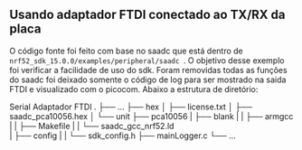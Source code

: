 ## Usando adaptador FTDI conectado ao TX/RX da placa
O código fonte foi feito com base no saadc que está dentro de
```nrf52_sdk_15.0.0/examples/peripheral/saadc ```. 
O objetivo desse exemplo foi verificar a facilidade de uso do sdk. Foram removidas todas as funções do saadc foi deixado somente o código de log para ser mostrado na saida FTDI e visualizado com o picocom. Abaixo a estrutura de diretório:

Serial Adaptador FTDI
    .
    ├── ...
    ├── hex
    │   ├── license.txt
    │   ├── saadc_pca10056.hex
    │   └── unit
    ├── pca10056
    |   ├── blank
    |   |   ├── armgcc
    |   |   ├── Makefile
    |   |   └── saadc_gcc_nrf52.ld   
    |   ├── config
    |   |   └── sdk_config.h
    ├── mainLogger.c
    └── ...
